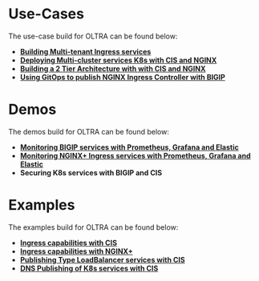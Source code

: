 # Use-Cases
The use-case build for OLTRA can be found below:

- [**Building Multi-tenant Ingress services**](two-tier-architectures/multi-tenancy/)
- [**Deploying Multi-cluster services K8s with CIS and NGINX**](two-tier-architectures/multi-cluster)
- [**Building a 2 Tier Architecture with with CIS and NGINX**](two-tier-architectures)
- [**Using GitOps to publish NGINX Ingress Controller with BIGIP**](two-tier-architectures/gitops)


# Demos
The demos build for OLTRA can be found below:

- [**Monitoring BIGIP services with Prometheus, Grafana and Elastic**](bigip-monitoring)
- [**Monitoring NGINX+ Ingress services with Prometheus, Grafana and Elastic**](nginx-monitoring)
- **Securing K8s services with BIGIP and CIS** <br>


# Examples
The examples build for OLTRA can be found below:

- [**Ingress capabilities with CIS**](cis-examples)
- [**Ingress capabilities with NGINX+**](nic-examples)
- [**Publishing Type LoadBalancer services with CIS**](cis-examples/cis-crd/serviceTypeLB/)
- [**DNS Publishing of K8s services with CIS**](cis-examples/cis-crd/ExternalDNS/)
